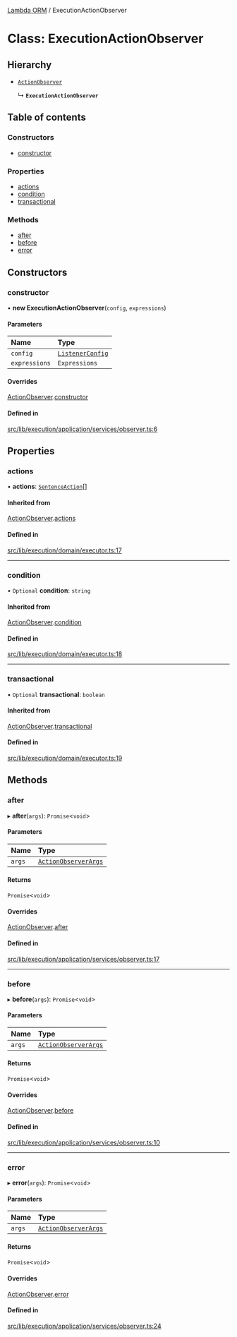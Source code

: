 [Lambda ORM](../README.md) / ExecutionActionObserver

# Class: ExecutionActionObserver

## Hierarchy

- [`ActionObserver`](ActionObserver.md)

  ↳ **`ExecutionActionObserver`**

## Table of contents

### Constructors

- [constructor](ExecutionActionObserver.md#constructor)

### Properties

- [actions](ExecutionActionObserver.md#actions)
- [condition](ExecutionActionObserver.md#condition)
- [transactional](ExecutionActionObserver.md#transactional)

### Methods

- [after](ExecutionActionObserver.md#after)
- [before](ExecutionActionObserver.md#before)
- [error](ExecutionActionObserver.md#error)

## Constructors

### constructor

• **new ExecutionActionObserver**(`config`, `expressions`)

#### Parameters

| Name | Type |
| :------ | :------ |
| `config` | [`ListenerConfig`](../interfaces/ListenerConfig.md) |
| `expressions` | `Expressions` |

#### Overrides

[ActionObserver](ActionObserver.md).[constructor](ActionObserver.md#constructor)

#### Defined in

[src/lib/execution/application/services/observer.ts:6](https://github.com/FlavioLionelRita/lambdaorm/blob/49f48e68/src/lib/execution/application/services/observer.ts#L6)

## Properties

### actions

• **actions**: [`SentenceAction`](../enums/SentenceAction.md)[]

#### Inherited from

[ActionObserver](ActionObserver.md).[actions](ActionObserver.md#actions)

#### Defined in

[src/lib/execution/domain/executor.ts:17](https://github.com/FlavioLionelRita/lambdaorm/blob/49f48e68/src/lib/execution/domain/executor.ts#L17)

___

### condition

• `Optional` **condition**: `string`

#### Inherited from

[ActionObserver](ActionObserver.md).[condition](ActionObserver.md#condition)

#### Defined in

[src/lib/execution/domain/executor.ts:18](https://github.com/FlavioLionelRita/lambdaorm/blob/49f48e68/src/lib/execution/domain/executor.ts#L18)

___

### transactional

• `Optional` **transactional**: `boolean`

#### Inherited from

[ActionObserver](ActionObserver.md).[transactional](ActionObserver.md#transactional)

#### Defined in

[src/lib/execution/domain/executor.ts:19](https://github.com/FlavioLionelRita/lambdaorm/blob/49f48e68/src/lib/execution/domain/executor.ts#L19)

## Methods

### after

▸ **after**(`args`): `Promise`<`void`\>

#### Parameters

| Name | Type |
| :------ | :------ |
| `args` | [`ActionObserverArgs`](../interfaces/ActionObserverArgs.md) |

#### Returns

`Promise`<`void`\>

#### Overrides

[ActionObserver](ActionObserver.md).[after](ActionObserver.md#after)

#### Defined in

[src/lib/execution/application/services/observer.ts:17](https://github.com/FlavioLionelRita/lambdaorm/blob/49f48e68/src/lib/execution/application/services/observer.ts#L17)

___

### before

▸ **before**(`args`): `Promise`<`void`\>

#### Parameters

| Name | Type |
| :------ | :------ |
| `args` | [`ActionObserverArgs`](../interfaces/ActionObserverArgs.md) |

#### Returns

`Promise`<`void`\>

#### Overrides

[ActionObserver](ActionObserver.md).[before](ActionObserver.md#before)

#### Defined in

[src/lib/execution/application/services/observer.ts:10](https://github.com/FlavioLionelRita/lambdaorm/blob/49f48e68/src/lib/execution/application/services/observer.ts#L10)

___

### error

▸ **error**(`args`): `Promise`<`void`\>

#### Parameters

| Name | Type |
| :------ | :------ |
| `args` | [`ActionObserverArgs`](../interfaces/ActionObserverArgs.md) |

#### Returns

`Promise`<`void`\>

#### Overrides

[ActionObserver](ActionObserver.md).[error](ActionObserver.md#error)

#### Defined in

[src/lib/execution/application/services/observer.ts:24](https://github.com/FlavioLionelRita/lambdaorm/blob/49f48e68/src/lib/execution/application/services/observer.ts#L24)
